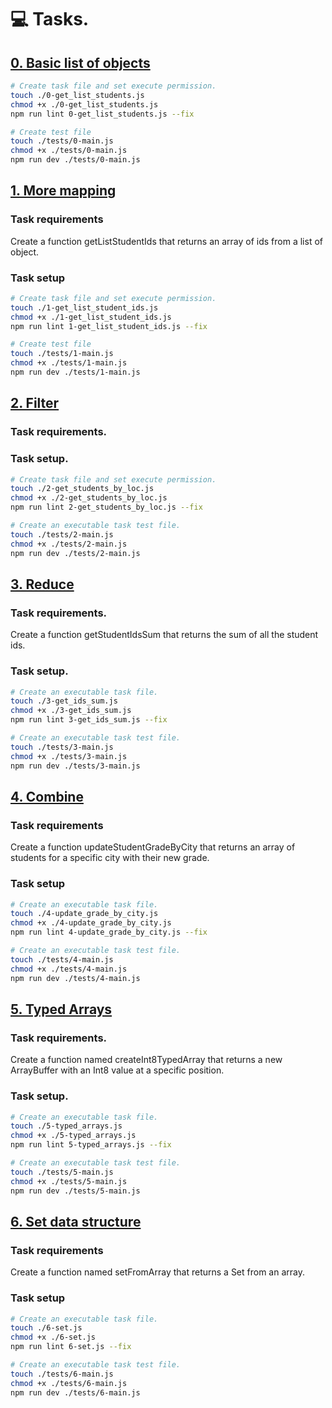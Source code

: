 # :computer: Tasks.
## [0. Basic list of objects ](0-get_list_students.js)
```bash
# Create task file and set execute permission.
touch ./0-get_list_students.js
chmod +x ./0-get_list_students.js
npm run lint 0-get_list_students.js --fix

# Create test file
touch ./tests/0-main.js
chmod +x ./tests/0-main.js
npm run dev ./tests/0-main.js 
```

## [1. More mapping ](1-get_list_student_ids.js)
### Task requirements
Create a function getListStudentIds that returns an array of ids from a list of object.

### Task setup
```bash
# Create task file and set execute permission.
touch ./1-get_list_student_ids.js
chmod +x ./1-get_list_student_ids.js
npm run lint 1-get_list_student_ids.js --fix

# Create test file
touch ./tests/1-main.js
chmod +x ./tests/1-main.js
npm run dev ./tests/1-main.js 
```

## [2. Filter](2-get_students_by_loc.js)
### Task requirements.

### Task setup.
```bash
# Create task file and set execute permission.
touch ./2-get_students_by_loc.js
chmod +x ./2-get_students_by_loc.js
npm run lint 2-get_students_by_loc.js --fix

# Create an executable task test file.
touch ./tests/2-main.js
chmod +x ./tests/2-main.js
npm run dev ./tests/2-main.js 
```

## [3. Reduce](3-get_ids_sum.js)
### Task requirements.
Create a function getStudentIdsSum that returns the sum of all the student ids.

### Task setup.
```bash
# Create an executable task file.
touch ./3-get_ids_sum.js
chmod +x ./3-get_ids_sum.js
npm run lint 3-get_ids_sum.js --fix

# Create an executable task test file.
touch ./tests/3-main.js
chmod +x ./tests/3-main.js
npm run dev ./tests/3-main.js
```

## [4. Combine](4-update_grade_by_city.js)
### Task requirements
Create a function updateStudentGradeByCity that returns an array of students for a specific city with their new grade.

### Task setup
```bash
# Create an executable task file.
touch ./4-update_grade_by_city.js
chmod +x ./4-update_grade_by_city.js
npm run lint 4-update_grade_by_city.js --fix

# Create an executable task test file.
touch ./tests/4-main.js
chmod +x ./tests/4-main.js
npm run dev ./tests/4-main.js 
```

## [5. Typed Arrays](5-typed_arrays.js)
### Task requirements.
Create a function named createInt8TypedArray that returns a new ArrayBuffer with an Int8 value at a specific position.

### Task setup.
```bash
# Create an executable task file.
touch ./5-typed_arrays.js
chmod +x ./5-typed_arrays.js
npm run lint 5-typed_arrays.js --fix

# Create an executable task test file.
touch ./tests/5-main.js
chmod +x ./tests/5-main.js
npm run dev ./tests/5-main.js 
```

## [6. Set data structure](6-set.js)
### Task requirements
Create a function named setFromArray that returns a Set from an array.

### Task setup
```bash
# Create an executable task file.
touch ./6-set.js
chmod +x ./6-set.js
npm run lint 6-set.js --fix

# Create an executable task test file.
touch ./tests/6-main.js
chmod +x ./tests/6-main.js
npm run dev ./tests/6-main.js
```
